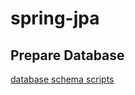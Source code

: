 # spring-jpa

## Prepare Database
[database schema scripts](spring-jpa/tree/master/spring-jpa/src/main/resources/scripts/schema.sql)
